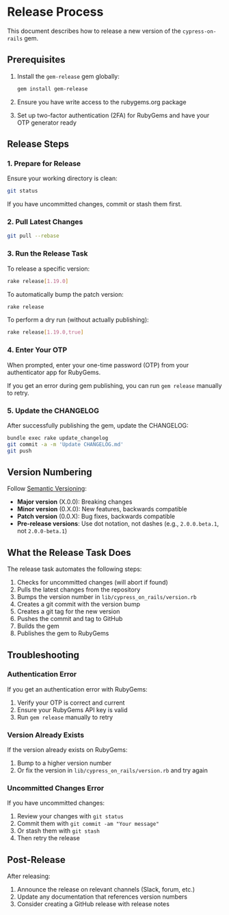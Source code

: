 # Release Process

This document describes how to release a new version of the `cypress-on-rails` gem.

## Prerequisites

1. Install the `gem-release` gem globally:
   ```bash
   gem install gem-release
   ```

2. Ensure you have write access to the rubygems.org package

3. Set up two-factor authentication (2FA) for RubyGems and have your OTP generator ready

## Release Steps

### 1. Prepare for Release

Ensure your working directory is clean:
```bash
git status
```

If you have uncommitted changes, commit or stash them first.

### 2. Pull Latest Changes

```bash
git pull --rebase
```

### 3. Run the Release Task

To release a specific version:
```bash
rake release[1.19.0]
```

To automatically bump the patch version:
```bash
rake release
```

To perform a dry run (without actually publishing):
```bash
rake release[1.19.0,true]
```

### 4. Enter Your OTP

When prompted, enter your one-time password (OTP) from your authenticator app for RubyGems.

If you get an error during gem publishing, you can run `gem release` manually to retry.

### 5. Update the CHANGELOG

After successfully publishing the gem, update the CHANGELOG:

```bash
bundle exec rake update_changelog
git commit -a -m 'Update CHANGELOG.md'
git push
```

## Version Numbering

Follow [Semantic Versioning](https://semver.org/):

- **Major version** (X.0.0): Breaking changes
- **Minor version** (0.X.0): New features, backwards compatible
- **Patch version** (0.0.X): Bug fixes, backwards compatible
- **Pre-release versions**: Use dot notation, not dashes (e.g., `2.0.0.beta.1`, not `2.0.0-beta.1`)

## What the Release Task Does

The release task automates the following steps:

1. Checks for uncommitted changes (will abort if found)
2. Pulls the latest changes from the repository
3. Bumps the version number in `lib/cypress_on_rails/version.rb`
4. Creates a git commit with the version bump
5. Creates a git tag for the new version
6. Pushes the commit and tag to GitHub
7. Builds the gem
8. Publishes the gem to RubyGems

## Troubleshooting

### Authentication Error

If you get an authentication error with RubyGems:
1. Verify your OTP is correct and current
2. Ensure your RubyGems API key is valid
3. Run `gem release` manually to retry

### Version Already Exists

If the version already exists on RubyGems:
1. Bump to a higher version number
2. Or fix the version in `lib/cypress_on_rails/version.rb` and try again

### Uncommitted Changes Error

If you have uncommitted changes:
1. Review your changes with `git status`
2. Commit them with `git commit -am "Your message"`
3. Or stash them with `git stash`
4. Then retry the release

## Post-Release

After releasing:

1. Announce the release on relevant channels (Slack, forum, etc.)
2. Update any documentation that references version numbers
3. Consider creating a GitHub release with release notes
